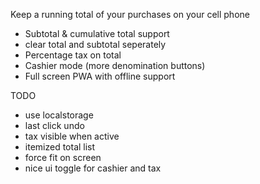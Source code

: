 Keep a running total of your purchases on your cell phone 

- Subtotal & cumulative total support
- clear total and subtotal seperately
- Percentage tax on total
- Cashier mode (more denomination buttons)
- Full screen PWA with offline support

TODO
- use localstorage
- last click undo
- tax visible when active
- itemized total list
- force fit on screen
- nice ui toggle for cashier and tax
